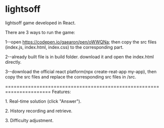 # lightsoff
lightsoff game developed in React.

There are 3 ways to run the game: </p>
1--open https://codepen.io/gaearon/pen/oWWQNa; then copy the src files (index.js, index.html, index.css) to the corresponding part. </p>
2--already built file is in build folder. download it and open the index.html directly. </p>
3--download the official react platform(npx create-reat-app my-app), then copy the src files and replace the corresponding src files in /src. </p>
</p> 
</p> 
</p>======================================================================
Features: </p>
1. Real-time solution (click "Answer"). </p>
2. History recording and retrieve. </p>
3. Difficulty adjustment. </p>

